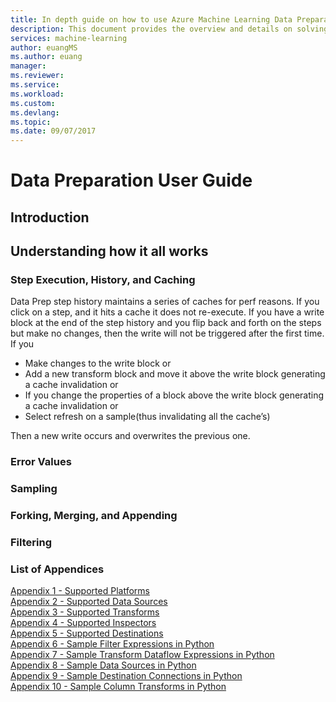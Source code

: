 ```yaml
---
title: In depth guide on how to use Azure Machine Learning Data Preparation  | Microsoft Docs
description: This document provides the overview and details on solving data problems with Azure ML data prep
services: machine-learning
author: euangMS
ms.author: euang
manager: 
ms.reviewer: 
ms.service: 
ms.workload: 
ms.custom: 
ms.devlang: 
ms.topic: 
ms.date: 09/07/2017
---
```

# Data Preparation User Guide #

## Introduction ##


## Understanding how it all works ##
### Step Execution, History, and Caching ###
Data Prep step history maintains a series of caches for perf reasons. If you click on a step, and it hits a cache it does not re-execute. If you have a write block at the end of the step history and you flip back and forth on the steps but make no changes, then the write will not be triggered after the first time. If you 
- Make changes to the write block or
- Add a new transform block and move it above the write block generating a cache invalidation or
- If you change the properties of a block above the write block generating a cache invalidation or
- Select refresh on a sample(thus invalidating all the cache’s)

Then a new write occurs and overwrites the previous one.

### Error Values ###
### Sampling ###
### Forking, Merging, and Appending ###
### Filtering ###

### List of Appendices ###
[Appendix 1 - Supported Platforms](data-prep-appendix1-supported-platforms.md)  
[Appendix 2 - Supported Data Sources](data-prep-appendix2-supported-data-sources.md)  
[Appendix 3 - Supported Transforms](data-prep-appendix3-supported-transforms.md)  
[Appendix 4 - Supported Inspectors](data-prep-appendix4-supported-inspectors.md)  
[Appendix 5 - Supported Destinations](data-prep-appendix5-supported-destinations.md)  
[Appendix 6 - Sample Filter Expressions in Python](data-prep-appendix6-sample-filter-expressions-python.md)  
[Appendix 7 - Sample Transform Dataflow Expressions in Python](data-prep-appendix7-sample-transform-data-flow-python.md)  
[Appendix 8 - Sample Data Sources in Python](data-prep-appendix8-sample-source-connections-python.md)  
[Appendix 9 - Sample Destination Connections in Python](data-prep-appendix9-sample-destination-connections-python.md)  
[Appendix 10 - Sample Column Transforms in Python](data-prep-appendix10-sample-custom-column-transforms-python.md)  